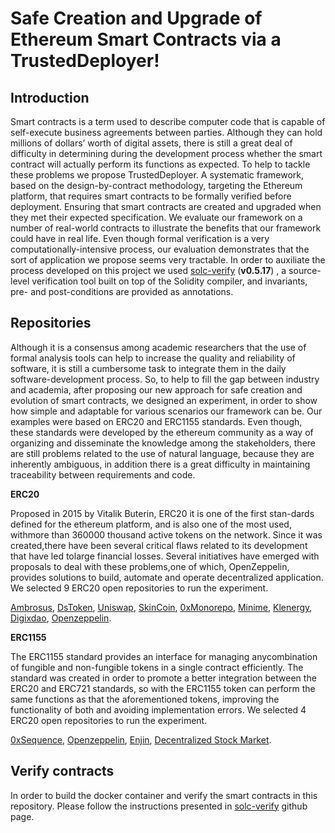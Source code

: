 # Safe Creation and Upgrade of Ethereum Smart Contracts via a TrustedDeployer!

 

## Introduction

Smart contracts is a term used to describe computer code that is capable of self-execute business agreements between parties. Although they can hold millions of dollars’ worth of digital assets, there is still a great deal of difficulty in determining during the development process whether the smart contract will actually perform its functions as expected. To help to tackle these problems we propose TrustedDeployer. A systematic framework,  based on the design-by-contract methodology, targeting the Ethereum platform, that requires smart contracts to be formally verified before deployment. Ensuring that smart contracts are created and upgraded when they met their expected specification. We evaluate our framework on a number of real-world contracts to illustrate the benefits that our framework could have in real life. Even though formal verification is a very computationally-intensive process, our evaluation demonstrates that the sort of application we propose seems very tractable. In order to auxiliate the process developed on this project we used [solc-verify](https://github.com/SRI-CSL/solidity/blob/boogie/SOLC-VERIFY-README.md) (**v0.5.17**) , a source-level verification tool built on top of the Solidity compiler, and invariants, pre- and post-conditions are provided as annotations.


## Repositories


Although it is a consensus among  academic researchers that the use of formal analysis tools can help to increase the quality and reliability of software, it is still a cumbersome task to integrate them in the daily software-development process. So, to help to fill the gap between industry and academia, after proposing our new approach for safe creation and evolution of smart contracts, we designed an experiment, in order to show how simple and adaptable for various scenarios our framework can be. Our examples were based on ERC20 and ERC1155  standards. Even though, these standards were developed by the ethereum community as a way of organizing and disseminate the knowledge among the stakeholders, there are still problems related to the use of natural language, because they are inherently ambiguous, in addition there is a great difficulty in maintaining traceability between requirements and code.


**ERC20**

Proposed in 2015 by Vitalik Buterin, ERC20 it is one of the first stan-dards defined for the ethereum platform, and is also one of the most used, withmore than 360000 thousand active tokens on the network. Since it was created,there have been several critical flaws related to its development that have led tolarge financial losses. Several  initiatives  have  emerged  with  proposals  to  deal  with  these  problems,one of which, OpenZeppelin, provides solutions to build, automate and operate decentralized application. We selected 9 ERC20 open repositories to run the experiment.

[Ambrosus](https://github.com/ambrosus/Ambrosus.git), [DsToken](https://github.com/dapphub/ds-token.git), [Uniswap](https://github.com/Uniswap/uniswap-v2-core.git), [SkinCoin](https://github.com/Steamtradenet/smart-contract.git), [0xMonorepo](https://github.com/0xProject/0x-monorepo.git), [Minime](https://github.com/Giveth/minime.git), [Klenergy](https://github.com/klenergy/ethereum-contracts.git), [Digixdao](https://github.com/DigixGlobal/digixdao-contracts.git), [Openzeppelin](https://github.com/OpenZeppelin/openzeppelin-contracts).

**ERC1155**

The  ERC1155  standard  provides  an  interface  for  managing  anycombination of fungible and non-fungible tokens in a single contract efficiently. The standard was created in order to promote a better integration between the ERC20 and ERC721 standards, so with the ERC1155 token can perform the same functions as that the aforementioned tokens, improving the functionality of both and avoiding implementation errors. We selected 4 ERC20 open repositories to run the experiment.


[0xSequence](https://github.com/0xsequence/erc-1155), [Openzeppelin](https://github.com/OpenZeppelin/openzeppelin-contracts), [Enjin](https://github.com/enjin/erc-1155), [Decentralized Stock Market](https://github.com/esdras-santos/decentralized_stock_market_ERC1155).



## Verify contracts

In order to build the docker container and verify the smart contracts in this repository. Please follow the instructions presented in [solc-verify](https://github.com/SRI-CSL/solidity/blob/boogie/docker/README.md) github page.


